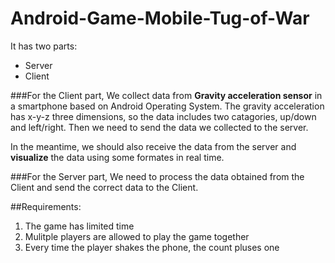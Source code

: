 # Android-Game-Mobile-Tug-of-War
It has two parts:
- Server
- Client

###For the Client part, 
We collect data from **Gravity acceleration sensor** in a smartphone based on Android Operating System. The gravity acceleration has x-y-z three dimensions, so the data includes two catagories, up/down and left/right. Then we need to send the data we collected to the server.

In the meantime, we should also receive the data from the server and **visualize** the data using some formates in real time.

###For the Server part,
We need to process the data obtained from the Client and send the correct data to the Client.

##Requirements:
1. The game has limited time
2. Mulitple players are allowed to play the game together
3. Every time the player shakes the phone, the count pluses one
